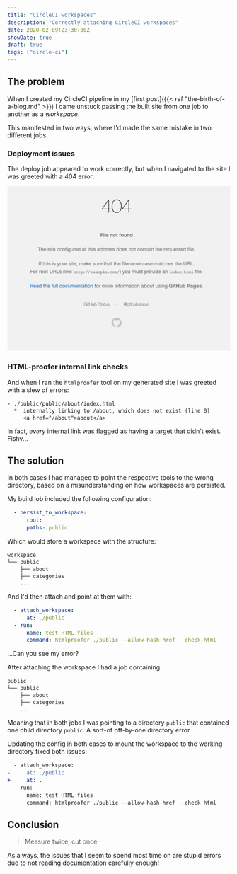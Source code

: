 ```yaml
---
title: "CircleCI workspaces"
description: "Correctly attaching CircleCI workspaces"
date: 2020-02-09T23:30:00Z
showDate: true
draft: true
tags: ["circle-ci"]
---
```


## The problem

When I created my CircleCI pipeline in my [first post]({{< ref "the-birth-of-a-blog.md" >}}) I came
unstuck passing the built site from one job to another as a _workspace_.

This manifested in two ways, where I'd made the same mistake in two different jobs.

### Deployment issues

The deploy job appeared to work correctly, but when I navigated to the site I was greeted with a 404
error:

![GitHub pages 404](/github-pages-404.jpg)

### HTML-proofer internal link checks

And when I ran the `htmlproofer` tool on my generated site I was greeted with a slew of errors:

<!-- markdownlint-disable fenced-code-language -->
```
- ./public/public/about/index.html
  *  internally linking to /about, which does not exist (line 0)
     <a href="/about">about</a>
```
<!-- markdownlint-enable fenced-code-language -->

In fact, _every_ internal link was flagged as having a target that didn't exist. Fishy...

## The solution

In both cases I had managed to point the respective tools to the wrong directory, based on a misunderstanding
on how workspaces are persisted.

My build job included the following configuration:

```yaml
  - persist_to_workspace:
      root: .
      paths: public
```

Which would store a workspace with the structure:

<!-- markdownlint-disable fenced-code-language -->
```
workspace
└── public
    ├── about
    ├── categories
    ...
```
<!-- markdownlint-enable fenced-code-language -->

And I'd then attach and point at them with:

```yaml
  - attach_workspace:
      at: ./public
  - run:
      name: test HTML files
      command: htmlproofer ./public --allow-hash-href --check-html
```

...Can you see my error?

After attaching the workspace I had a job containing:

<!-- markdownlint-disable fenced-code-language -->
```
public
└── public
    ├── about
    ├── categories
    ...
```
<!-- markdownlint-enable fenced-code-language -->

Meaning that in both jobs I was pointing to a directory `public` that contained one child directory
`public`. A sort-of off-by-one directory error.

Updating the config in both cases to mount the workspace to the working directory fixed both issues:

```diff
  - attach_workspace:
-     at: ./public
+     at: .
  - run:
      name: test HTML files
      command: htmlproofer ./public --allow-hash-href --check-html
```

## Conclusion

> Measure twice, cut once

As always, the issues that I seem to spend most time on are stupid errors due to not reading
documentation carefully enough!
